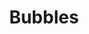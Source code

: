 ---
title: Bubbles
date: 
draft: false

# descripcion
description : Argolla de plata con piedras microcubic.  Se puede usar tanto con los cubic hacia el frente como con la parte posterior lisa y calada hacia el frente. Dos aros en uno!

materials: Plata 925

color: Plateado

dimensions: 1,6 diam 0,5 ancho

code: 01-11-0345

type: "Aros"

categories: []

price: $4.740,00

# Images
# first image will be shown in the product page
images:
  # - image: "images/path_to_image"
  # La ubicacion de las imagenes es imagenes/Aros/Aros.Argollas/01-11-0345-bubbles
  - image: "./images/aros/argollas/01-11-0345-argolla-completa-bubbles-linea-cubic_a.JPG"
  - image: "./images/aros/argollas/01-11-0345-argolla-completa-bubbles-linea-cubic_b.JPG"
---